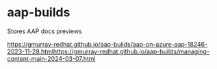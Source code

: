 # aap-builds
Stores AAP docs previews



https://gmurray-redhat.github.io/aap-builds/aap-on-azure-aap-18246-2023-11-28.htmlhttps://gmurray-redhat.github.io/aap-builds/managing-content-main-2024-03-07.html
